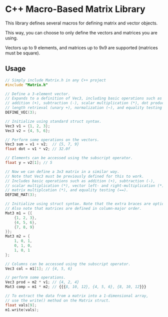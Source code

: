# C++ Macro-Based Matrix Library

This library defines several macros for defining matrix and vector objects.

This way, you can choose to only define the vectors and matrices you are using.

Vectors up to 9 elements, and matrices up to 9x9 are supported (matrices must be square).

## Usage
```c++
// Simply include Matrix.h in any C++ project
#include "Matrix.h"

// Define a 3-element vector.
// Expands to a definition of Vec3, including basic operations such as
// addition (+), subtraction (-), scalar multiplication (*), dot product (*),
// length retrieval (unary +), normalization (~), and equality testing (==).
DEFINE_VEC(3);

// Initialize using standard struct syntax.
Vec3 v1 = {1, 2, 3};
Vec3 v2 = {4, 5, 6};

// Perform some operations on the vectors.
Vec3 sum = v1 + v2;  // {5, 7, 9}
float dot = v1 * v2; // 32.0f

// Elements can be accessed using the subscript operator.
float y = v2[1]; // 5

// Now we can define a 3x3 matrix in a similar way.
// Note that Vec3 must be previously defined for this to work.
// Includes basic operations such as addition (+), subtraction (-),
// scalar multiplication (*), vector left- and right-multiplication (*),
// matrix multiplcation (*), and equality testing (==).
DEFINE_MAT(3);

// Initialize using struct syntax. Note that the extra braces are optional.
// Also note that matrices are defined in column-major order.
Mat3 m1 = {{
    {1, 2, 3},
    {4, 5, 6},
    {7, 8, 9}
}};
Mat3 m2 = {
    1, 0, 1,
    0, 1, 0,
    1, 0, 1
};

// Columns can be accessed using the subscript operator.
Vec3 col = m1[1]; // {4, 5, 6}

// perform some operations.
Vec3 prod = m2 * v1; // {4, 2, 4}
Mat3 comp = m1 * m2; // {{{8, 10, 12}, {4, 5, 6}, {8, 10, 12}}}

// To extract the data from a matrix into a 1-dimensional array,
// use the write() method on the Matrix struct.
float vals[9];
m1.write(vals);
```